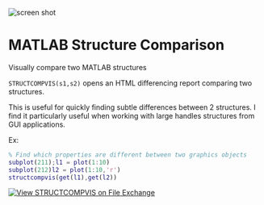 ![screen shot](https://www.mathworks.com/matlabcentral/mlc-downloads/downloads/submissions/7348/versions/4/screenshot.jpg)

# MATLAB Structure Comparison
Visually compare two MATLAB structures

```STRUCTCOMPVIS(s1,s2)``` opens an HTML differencing report comparing two structures.

This is useful for quickly finding subtle differences between 2 structures. I find it particularly useful when working with large handles structures from GUI applications.

Ex:
```matlab
% Find which properties are different between two graphics objects
subplot(211);l1 = plot(1:10)
subplot(212)l2 = plot(1:10,'r')
structcompvis(get(l1),get(l2))
```

[![View STRUCTCOMPVIS on File Exchange](https://www.mathworks.com/matlabcentral/images/matlab-file-exchange.svg)](https://www.mathworks.com/matlabcentral/fileexchange/7348-structcompvis)
